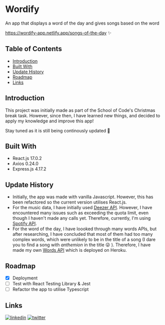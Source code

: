 # Wordify

An app that displays a word of the day and gives songs based on the word

https://wordify-app.netlify.app/songs-of-the-day ✨

## Table of Contents

- [Introduction](#introduction)
- [Built With](#built-with)
- [Update History](#update-history)
- [Roadmap](#roadmap)
- [Links](#links)

## Introduction

This project was initially made as part of the School of Code's Christmas break task. However, since then, I have learned new things, and decided to apply my knowledge and improve this app!

Stay tuned as it is still being continously updated 🤩

## Built With

- React.js 17.0.2
- Axios 0.24.0
- Express.js 4.17.2

## Update History

- Initially, the app was made with vanilla Javascript. However, this has been refactored so the current version utilises React.js.
- For the music data, I have initially used [Deezer API](https://rapidapi.com/deezerdevs/api/deezer-1/). However, I have encountered many issues such as exceeding the quota limit, even though I haven't made any calls yet. Therefore, currently, I'm using [Spotify API](https://developer.spotify.com/documentation/web-api/).
- For the word of the day, I have loooked through many words APIs, but after researching, I have concluded that most of them had too many complex words, which were unlikely to be in the title of a song (I dare you to find a song with *anthemion* in the title 😜 ). Therefore, I have made my own [Words API](https://words-api-project.herokuapp.com/words) which is deployed on Heroku.

## Roadmap

- [x]  Deployment
- [ ]  Test with React Testing Library & Jest
- [ ]  Refactor the app to utilise Typescript

## Links

[![linkedin](https://img.shields.io/badge/linkedin-0A66C2?style=for-the-badge&logo=linkedin&logoColor=white)](https://www.linkedin.com/in/sandraskolarczyk/)
[![twitter](https://img.shields.io/badge/twitter-1DA1F2?style=for-the-badge&logo=twitter&logoColor=white)](https://twitter.com/sansko_)
